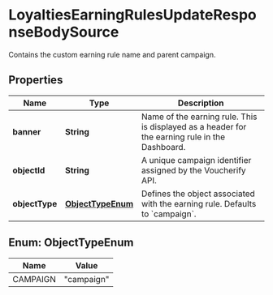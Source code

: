 

# LoyaltiesEarningRulesUpdateResponseBodySource

Contains the custom earning rule name and parent campaign.

## Properties

| Name | Type | Description |
|------------ | ------------- | ------------- |
|**banner** | **String** | Name of the earning rule. This is displayed as a header for the earning rule in the Dashboard. |
|**objectId** | **String** | A unique campaign identifier assigned by the Voucherify API. |
|**objectType** | [**ObjectTypeEnum**](#ObjectTypeEnum) | Defines the object associated with the earning rule. Defaults to &#x60;campaign&#x60;. |



## Enum: ObjectTypeEnum

| Name | Value |
|---- | -----|
| CAMPAIGN | &quot;campaign&quot; |




